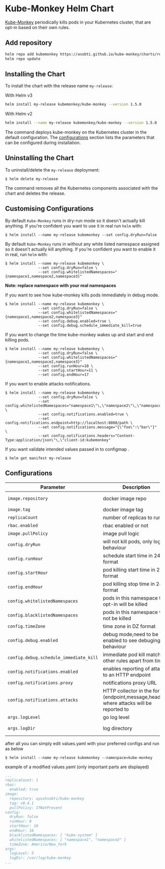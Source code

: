 # Kube-Monkey Helm Chart

[Kube-Monkey](https://github.com/asobti/kube-monkey) periodically kills pods in your Kubernetes cluster, that are opt-in based on their own rules.

## Add repository

```bash
helm repo add kubemonkey https://asobti.github.io/kube-monkey/charts/repo
helm repo update
```

## Installing the Chart

To install the chart with the release name `my-release`:

With Helm v3

```bash
helm install my-release kubemonkey/kube-monkey --version 1.5.0
```

With Helm v2

```bash
helm install --name my-release kubemonkey/kube-monkey --version 1.5.0
```

The command deploys kube-monkey on the Kubernetes cluster in the default configuration. The [configurations](#Configurations) section lists the parameters that can be configured during installation.

## Uninstalling the Chart

To uninstall/delete the `my-release` deployment:

```console
$ helm delete my-release
```

The command removes all the Kubernetes components associated with the chart and deletes the release.

## Customising Configurations

By default `Kube-Monkey` runs in dry-run mode so it doesn't actually kill anything.
If you're confident you want to use it in real run `helm` with:

```console
$ helm install --name my-release kubemonkey --set config.dryRun=false
```

By default `Kube-Monkey` runs in without any white listed namespace assigned so it doesn't actually kill anything.
If you're confident you want to enable it in real, run `helm` with:

```console
$ helm install --name my-release kubemonkey \
               --set config.dryRun=false \
               --set config.whitelistedNamespaces="{namespace1,namespace2,namespace3}"
```

**Note: replace namespace with your real namespaces**

If you want to see how kube-monkey kills pods immediately in debug mode.

```console
$ helm install --name my-release kubemonkey \
               --set config.dryRun=false \
               --set config.whitelistedNamespaces="{namespace1,namespace2,namespace3}"
               --set config.debug.enabled=true \
               --set config.debug.schedule_immediate_kill=true
```
If you want to change the time kube-monkey wakes up and start and end killing pods.

```console
$ helm install --name my-release kubemonkey \
               --set config.dryRun=false \
               --set config.whitelistedNamespaces="{namespace1,namespace2,namespace3}"
               --set config.runHour=10 \
               --set config.startHour=11 \
               --set config.endHour=17 
```
If you want to enable attacks notifications.

```console
$ helm install --name my-release kubemonkey \
               --set config.dryRun=false \
               --set config.whitelistedNamespaces="namespace1\"\,\"namespace2\"\,\"namespace3" \
               --set config.notifications.enabled=true \
               --set config.notifications.endpoint=http://localhost:8080/path \
               --set config.notifications.message="{\"foo\":\"bar\"}" \
               --set config.notifications.headers="Content-Type:application/json\"\,\"client-id:kubemonkey"
```
If you want validate intended values passed in to configmap .

```console
$ helm get manifest my-release
```
## Configurations

| Parameter                              | Description                                                                             | Default                          |
|----------------------------------------|-----------------------------------------------------------------------------------------|----------------------------------|
| `image.repository`                     | docker image repo                                                                       | ayushsobti/kube-monkey           |
| `image.tag`                            | docker image tag                                                                        | v0.4.1                           |
| `replicaCount`                         | number of replicas to run                                                               | 1                                |
| `rbac.enabled`                         | rbac enabled or not                                                                     | true                             |
| `image.pullPolicy`                     | image pull logic                                                                        | IfNotPresent                     |
| `config.dryRun`                        | will not kill pods, only logs behaviour                                                 | true                             |
| `config.runHour`                       | schedule start time in 24hr format                                                      | 8                                |
| `config.startHour`                     | pod killing start time  in 24hr format                                                  | 10                               |
| `config.endHour`                       | pod killing stop time  in 24hr format                                                   | 16                               |
| `config.whitelistedNamespaces`         | pods in this namespace that opt-in will be killed                                       |                                  |
| `config.blacklistedNamespaces`         | pods in this namespace will not be killed                                               | kube-system                      |
| `config.timeZone`                      | time zone in DZ format                                                                  | America/New_York                 |
| `config.debug.enabled`                 | debug mode,need to be enabled to see debuging behaviour                                 | false                            |
| `config.debug.schedule_immediate_kill` | immediate pod kill matching other rules apart from time                                 | false                            |
| `config.notifications.enabled`         | enables reporting of attacks to an HTTP endpoint                                        | false                            |
| `config.notifications.proxy`           | notifications proxy URL                                                                 |                                  |
| `config.notifications.attacks`         | HTTP collector in the form (endpoint,message,headers) where attacks will be reported to |                                  |
| `args.logLevel`                        | go log level                                                                            | 5                                |
| `args.logDir`                          | log directory                                                                           | /var/log/kube-monkey             |

after all you can simply edit values.yaml with your preferred configs and run as below

```console
$ helm install --name my-release kubemonkey --namespace=kube-monkey
```
example of a modified values.yaml (only important parts are displayed)

```yaml
...
replicaCount: 1
rbac:
  enabled: true
image:
  repository: ayushsobti/kube-monkey
  tag: v0.4.1
  pullPolicy: IfNotPresent
config:
  dryRun: false
  runHour: 8
  startHour: 10
  endHour: 16
  blacklistedNamespaces: [ "kube-system" ]
  whitelistedNamespaces: [ "namespace1", "namespace2" ]
  timeZone: America/New_York
args:
  logLevel: 5
  logDir: /var/log/kube-monkey
...
```

